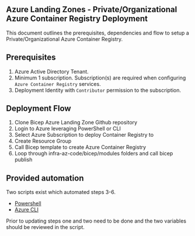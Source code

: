 <!-- markdownlint-disable -->
## Azure Landing Zones - Private/Organizational Azure Container Registry Deployment
<!-- markdownlint-restore -->

This document outlines the prerequisites, dependencies and flow to setup a Private/Organizational Azure Container Registry.

## Prerequisites

1. Azure Active Directory Tenant.
2. Minimum 1 subscription.  Subscription(s) are required when configuring `Azure Container Registry` services.  
3. Deployment Identity with `Contributor` permission to the subscription.  

## Deployment Flow

1. Clone Bicep Azure Landing Zone Github repository
2. Login to Azure leveraging PowerShell or CLI
3. Select Azure Subscription to deploy Container Registry to
4. Create Resource Group
5. Call Bicep template to create Azure Container Registry
6. Loop through infra-az-code/bicep/modules folders and call bicep publish

## Provided automation

Two scripts exist which automated steps 3-6.  
* [Powershell](../scripts/createRGandcallBicep.ps1)
* [Azure CLI](../scripts/createRGandcallBicep.sh)

Prior to updating steps one and two need to be done and the two variables should be reviewed in the script.


